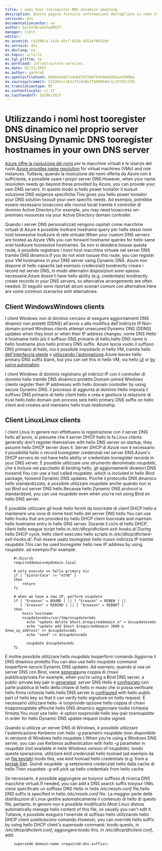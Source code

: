 ```yaml
---
title: i nomi host tooregister DNS dinamico aaaUsing
description: Questa pagina fornisce informazioni dettagliate su come tooset i nomi host tooregister DNS dinamico nei propri server DNS.
services: dns
documentationcenter: na
author: GarethBradshawMSFT
manager: timlt
editor: 
ms.assetid: c315961a-fa33-45cf-82b9-4551e70d32dd
ms.service: dns
ms.devlang: na
ms.topic: article
ms.tgt_pltfrm: na
ms.workload: infrastructure-services
ms.date: 02/23/2017
ms.author: garbrad
ms.openlocfilehash: 8d4b44265714e6976f26bfb3446e8101aa70996a
ms.sourcegitcommit: 523283cc1b3c37c428e77850964dc1c33742c5f0
ms.translationtype: MT
ms.contentlocale: it-IT
ms.lasthandoff: 10/06/2017
---
```

# <a name="using-dynamic-dns-tooregister-hostnames-in-your-own-dns-server"></a><span data-ttu-id="c60de-103">Utilizzando i nomi host tooregister DNS dinamico nel proprio server DNS</span><span class="sxs-lookup"><span data-stu-id="c60de-103">Using Dynamic DNS tooregister hostnames in your own DNS server</span></span>
<span data-ttu-id="c60de-104">[Azure offre la risoluzione dei nomi](virtual-networks-name-resolution-for-vms-and-role-instances.md) per le macchine virtuali e le istanze del ruolo.</span><span class="sxs-lookup"><span data-stu-id="c60de-104">[Azure provides name resolution](virtual-networks-name-resolution-for-vms-and-role-instances.md) for virtual machines (VMs) and role instances.</span></span> <span data-ttu-id="c60de-105">Tuttavia, quando la risoluzione dei nomi offerta da Azure non è sufficiente, è possibile usare i propri server DNS.</span><span class="sxs-lookup"><span data-stu-id="c60de-105">However, when your name resolution needs go beyond those provided by Azure, you can provide your own DNS servers.</span></span> <span data-ttu-id="c60de-106">In questo modo si hello power tootailor il toosuit soluzione DNS esigenze specifiche.</span><span class="sxs-lookup"><span data-stu-id="c60de-106">This gives you hello power tootailor your DNS solution toosuit your own specific needs.</span></span> <span data-ttu-id="c60de-107">Ad esempio, potrebbe essere necessario tooaccess alle risorse locali tramite il controller di dominio Active Directory.</span><span class="sxs-lookup"><span data-stu-id="c60de-107">For example, you may need tooaccess on-premises resources via your Active Directory domain controller.</span></span>

<span data-ttu-id="c60de-108">Quando i server DNS personalizzati vengono ospitati come macchine virtuali di Azure è possibile inoltrare hostname query per hello stessi nomi host tooresolve tooAzure di rete virtuale.</span><span class="sxs-lookup"><span data-stu-id="c60de-108">When your custom DNS servers are hosted as Azure VMs you can forward hostname queries for hello same vnet tooAzure tooresolve hostnames.</span></span> <span data-ttu-id="c60de-109">Se non si desidera toouse questa route, è possibile registrare i nomi host macchina virtuale nel server DNS tramite DNS dinamico.</span><span class="sxs-lookup"><span data-stu-id="c60de-109">If you do not wish toouse this route, you can register your VM hostnames in your DNS server using Dynamic DNS.</span></span>  <span data-ttu-id="c60de-110">Azure non dispone di hello capacità (ad esempio credenziali) toodirectly creare i record nel server DNS, in modo alternativi disposizioni sono spesso necessarie.</span><span class="sxs-lookup"><span data-stu-id="c60de-110">Azure doesn't have hello ability (e.g. credentials) toodirectly create records in your DNS servers, so alternative arrangements are often needed.</span></span> <span data-ttu-id="c60de-111">Di seguito sono riportati alcuni scenari comuni con alternative.</span><span class="sxs-lookup"><span data-stu-id="c60de-111">Here are some common scenarios with alternatives.</span></span>

## <a name="windows-clients"></a><span data-ttu-id="c60de-112">Client Windows</span><span class="sxs-lookup"><span data-stu-id="c60de-112">Windows clients</span></span>
<span data-ttu-id="c60de-113">I client Windows non di dominio cercano di eseguire aggiornamenti DNS dinamici non protetti (DDNS) all'avvio o alla modifica dell'indirizzo IP.</span><span class="sxs-lookup"><span data-stu-id="c60de-113">Non-domain-joined Windows clients attempt unsecured Dynamic DNS (DDNS) updates when they boot or when their IP address changes.</span></span> <span data-ttu-id="c60de-114">nome DNS Hello è hostname hello più il suffisso DNS primario di hello.</span><span class="sxs-lookup"><span data-stu-id="c60de-114">hello DNS name is hello hostname plus hello primary DNS suffix.</span></span> <span data-ttu-id="c60de-115">Azure lascia vuoto il suffisso DNS primario di hello, ma è possibile impostarlo in hello VM, tramite hello [dell'interfaccia utente](https://technet.microsoft.com/library/cc794784.aspx) o [utilizzando l'automazione](https://social.technet.microsoft.com/forums/windowsserver/3720415a-6a9a-4bca-aa2a-6df58a1a47d7/change-primary-dns-suffix).</span><span class="sxs-lookup"><span data-stu-id="c60de-115">Azure leaves hello primary DNS suffix blank, but you can set this in hello VM, via hello [UI](https://technet.microsoft.com/library/cc794784.aspx) or [by using automation](https://social.technet.microsoft.com/forums/windowsserver/3720415a-6a9a-4bca-aa2a-6df58a1a47d7/change-primary-dns-suffix).</span></span>

<span data-ttu-id="c60de-116">I client Windows di dominio registrano gli indirizzi IP con il controller di dominio hello tramite DNS dinamico protetto.</span><span class="sxs-lookup"><span data-stu-id="c60de-116">Domain-joined Windows clients register their IP addresses with hello domain controller by using secure Dynamic DNS.</span></span> <span data-ttu-id="c60de-117">il processo di aggiunta al dominio Hello imposta il suffisso DNS primario di hello client hello e crea e gestisce la relazione di trust hello.</span><span class="sxs-lookup"><span data-stu-id="c60de-117">hello domain-join process sets hello primary DNS suffix on hello client and creates and maintains hello trust relationship.</span></span>

## <a name="linux-clients"></a><span data-ttu-id="c60de-118">Client Linux</span><span class="sxs-lookup"><span data-stu-id="c60de-118">Linux clients</span></span>
<span data-ttu-id="c60de-119">I client Linux in genere non effettuano la registrazione con il server DNS hello all'avvio, si presume che il server DHCP hello lo fa.</span><span class="sxs-lookup"><span data-stu-id="c60de-119">Linux clients generally don't register themselves with hello DNS server on startup, they assume hello DHCP server does it.</span></span> <span data-ttu-id="c60de-120">Server DHCP di Azure non è necessario il possibilità hello o record tooregister credenziali nel server DNS.</span><span class="sxs-lookup"><span data-stu-id="c60de-120">Azure's DHCP servers do not have hello ability or credentials tooregister records in your DNS server.</span></span>  <span data-ttu-id="c60de-121">È possibile utilizzare uno strumento denominato *nsupdate*, che è incluso nel pacchetto di binding hello, gli aggiornamenti dinamici DNS toosend.</span><span class="sxs-lookup"><span data-stu-id="c60de-121">You can use a tool called *nsupdate*, which is included in hello Bind package, toosend Dynamic DNS updates.</span></span> <span data-ttu-id="c60de-122">Poiché il protocollo DNS dinamico hello standardizzato, è possibile utilizzare *nsupdate* anche quando non si usi Bind sul server DNS hello.</span><span class="sxs-lookup"><span data-stu-id="c60de-122">Because hello Dynamic DNS protocol is standardized, you can use *nsupdate* even when you're not using Bind on hello DNS server.</span></span>

<span data-ttu-id="c60de-123">È possibile utilizzare gli hook hello forniti da toocreate di client DHCP hello e mantenere una voce di nome host hello del server DNS hello.</span><span class="sxs-lookup"><span data-stu-id="c60de-123">You can use hello hooks that are provided by hello DHCP client toocreate and maintain hello hostname entry in hello DNS server.</span></span> <span data-ttu-id="c60de-124">Durante il ciclo di hello DHCP, client hello esegue script hello in */etc/dhcp/dhclient-exit-hooks.d/*.</span><span class="sxs-lookup"><span data-stu-id="c60de-124">During hello DHCP cycle, hello client executes hello scripts in */etc/dhcp/dhclient-exit-hooks.d/*.</span></span> <span data-ttu-id="c60de-125">Può essere usato tooregister hello nuovo indirizzo IP tramite *nsupdate*.</span><span class="sxs-lookup"><span data-stu-id="c60de-125">This can be used tooregister hello new IP address by using *nsupdate*.</span></span> <span data-ttu-id="c60de-126">ad esempio:</span><span class="sxs-lookup"><span data-stu-id="c60de-126">For example:</span></span>

        #!/bin/sh
        requireddomain=mydomain.local

        # only execute on hello primary nic
        if [ "$interface" != "eth0" ]
        then
            return
        fi

        # when we have a new IP, perform nsupdate
        if [ "$reason" = BOUND ] || [ "$reason" = RENEW ] ||
           [ "$reason" = REBIND ] || [ "$reason" = REBOOT ]
        then
            host=`hostname`
            nsupdatecmds=/var/tmp/nsupdatecmds
              echo "update delete $host.$requireddomain a" > $nsupdatecmds
              echo "update add $host.$requireddomain 3600 a $new_ip_address" >> $nsupdatecmds
              echo "send" >> $nsupdatecmds

              nsupdate $nsupdatecmds
        fi

        
        

<span data-ttu-id="c60de-127">È inoltre possibile utilizzare hello *nsupdate* tooperform comando Aggiorna il DNS dinamico protetto.</span><span class="sxs-lookup"><span data-stu-id="c60de-127">You can also use hello *nsupdate* command tooperform secure Dynamic DNS updates.</span></span> <span data-ttu-id="c60de-128">Ad esempio, quando si usa un server DNS con Bind, viene [generata](http://linux.yyz.us/nsupdate/)una coppia di chiavi pubblica/privata.</span><span class="sxs-lookup"><span data-stu-id="c60de-128">For example, when you're using a Bind DNS server, a public-private key pair is [generated](http://linux.yyz.us/nsupdate/).</span></span>  <span data-ttu-id="c60de-129">server DNS Hello è [configurato](http://linux.yyz.us/dns/ddns-server.html) con parte pubblica di hello della chiave di hello in modo che si possa verificare hello firma richiesta hello.</span><span class="sxs-lookup"><span data-stu-id="c60de-129">hello DNS server is [configured](http://linux.yyz.us/dns/ddns-server.html) with hello public part of hello key so that it can verify hello signature on hello request.</span></span> <span data-ttu-id="c60de-130">È necessario utilizzare hello *-k* tooprovide opzione hello coppia di chiavi troppo*nsupdate* affinché hello DNS dinamico aggiornare toobe richiesta firmata.</span><span class="sxs-lookup"><span data-stu-id="c60de-130">You must use hello *-k* option tooprovide hello key-pair too*nsupdate* in order for hello Dynamic DNS update request toobe signed.</span></span>

<span data-ttu-id="c60de-131">Quando si utilizza un server DNS di Windows, è possibile utilizzare l'autenticazione Kerberos con hello *-g* parametro *nsupdate* (non disponibile in versione di Windows hello *nsupdate* ).</span><span class="sxs-lookup"><span data-stu-id="c60de-131">When you're using a Windows DNS server, you can use Kerberos authentication with hello *-g* parameter in *nsupdate* (not available in hello Windows version of *nsupdate*).</span></span> <span data-ttu-id="c60de-132">toodo questa operazione, utilizzare *kinit* credenziali hello tooload (ad esempio da un [file keytab](http://www.itadmintools.com/2011/07/creating-kerberos-keytab-files.html)).</span><span class="sxs-lookup"><span data-stu-id="c60de-132">toodo this, use *kinit* tooload hello credentials (e.g. from a [keytab file](http://www.itadmintools.com/2011/07/creating-kerberos-keytab-files.html)).</span></span> <span data-ttu-id="c60de-133">Quindi *nsupdate -g* selezionerà credenziali hello dalla cache di hello.</span><span class="sxs-lookup"><span data-stu-id="c60de-133">Then *nsupdate -g* will pick up hello credentials from hello cache.</span></span>

<span data-ttu-id="c60de-134">Se necessario, è possibile aggiungere un tooyour suffisso di ricerca DNS macchine virtuali.</span><span class="sxs-lookup"><span data-stu-id="c60de-134">If needed, you can add a DNS search suffix tooyour VMs.</span></span> <span data-ttu-id="c60de-135">viene specificato un suffisso DNS Hello in hello */etc/resolv.conf* file.</span><span class="sxs-lookup"><span data-stu-id="c60de-135">hello DNS suffix is specified in hello */etc/resolv.conf* file.</span></span> <span data-ttu-id="c60de-136">La maggior parte delle distribuzioni di Linux gestire automaticamente il contenuto di hello di questo file, pertanto, in genere non è possibile modificarlo.</span><span class="sxs-lookup"><span data-stu-id="c60de-136">Most Linux distros automatically manage hello content of this file, so usually you can't edit it.</span></span> <span data-ttu-id="c60de-137">Tuttavia, è possibile eseguire l'override di suffisso hello utilizzando hello DHCP client *sostituiscono* comando.</span><span class="sxs-lookup"><span data-stu-id="c60de-137">However, you can override hello suffix by using hello DHCP client's *supersede* command.</span></span> <span data-ttu-id="c60de-138">toodo questo, in */etc/dhcp/dhclient.conf*, aggiungere:</span><span class="sxs-lookup"><span data-stu-id="c60de-138">toodo this, in */etc/dhcp/dhclient.conf*, add:</span></span>

        supersede domain-name <required-dns-suffix>;

